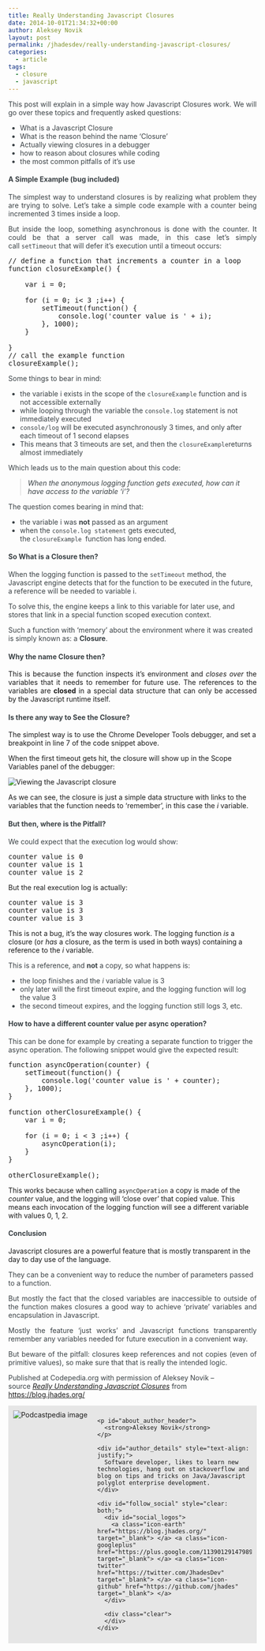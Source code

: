 ```yaml
---
title: Really Understanding Javascript Closures
date: 2014-10-01T21:34:32+00:00
author: Aleksey Novik
layout: post
permalink: /jhadesdev/really-understanding-javascript-closures/
categories:
  - article
tags:
  - closure
  - javascript
---
```

<p style="color: #3a4145; text-align: justify;">
  This post will explain in a simple way how Javascript Closures work. We will go over these topics and frequently asked questions:
</p>

<ul style="color: #3a4145;">
  <li>
    What is a Javascript Closure
  </li>
  <li>
    What is the reason behind the name &#8216;Closure&#8217;
  </li>
  <li>
    Actually viewing closures in a debugger
  </li>
  <li>
    how to reason about closures while coding
  </li>
  <li>
    the most common pitfalls of it&#8217;s use
  </li>
</ul>

<!--more-->

<h4 id="asimpleexamplebugincluded" style="color: #3a4145;">
  A Simple Example (bug included)
</h4>

<p style="color: #3a4145; text-align: justify;">
  The simplest way to understand closures is by realizing what problem they are trying to solve. Let&#8217;s take a simple code example with a counter being incremented 3 times inside a loop.
</p>

<p style="color: #3a4145; text-align: justify;">
  But inside the loop, something asynchronous is done with the counter. It could be that a server call was made, in this case let&#8217;s simply call <code>setTimeout</code> that will defer it&#8217;s execution until a timeout occurs:
</p>

<pre class="lang:js decode:true ">// define a function that increments a counter in a loop
function closureExample() {
 
    var i = 0;
 
    for (i = 0; i&lt; 3 ;i++) {   
        setTimeout(function() {
            console.log('counter value is ' + i);
        }, 1000);
    }
 
}
// call the example function
closureExample();</pre>

<p style="color: #3a4145;">
  Some things to bear in mind:
</p>

<ul style="color: #3a4145;">
  <li>
    the variable i exists in the scope of the <code>closureExample</code> function and is not accessible externally
  </li>
  <li>
    while looping through the variable the <code>console.log</code> statement is not immediately executed
  </li>
  <li>
    <code>console/log</code> will be executed asynchronously 3 times, and only after each timeout of 1 second elapses
  </li>
  <li>
    This means that 3 timeouts are set, and then the <code>closureExample</code>returns almost immediately
  </li>
</ul>

<p style="color: #3a4145;">
  Which leads us to the main question about this code:
</p>

<blockquote style="color: #3a4145;">
  <p style="font-style: italic;">
    When the anonymous logging function gets executed, how can it have access to the variable &#8216;i&#8217;?
  </p>
</blockquote>

<p style="color: #3a4145;">
  The question comes bearing in mind that:
</p>

<ul style="color: #3a4145;">
  <li>
    the variable i was <strong>not</strong> passed as an argument
  </li>
  <li>
    when the <code>console.log statement</code> gets executed, the <code>closureExample </code>function has long ended.
  </li>
</ul>

<h4 id="sowhatisaclosurethen" style="color: #3a4145;">
  So What is a Closure then?
</h4>

<p style="color: #3a4145;">
  When the logging function is passed to the <code>setTimeout</code> method, the Javascript engine detects that for the function to be executed in the future, a reference will be needed to variable i.
</p>

<p style="color: #3a4145;">
  To solve this, the engine keeps a link to this variable for later use, and stores that link in a special function scoped execution context.
</p>

<p style="color: #3a4145;">
  Such a function with &#8216;memory&#8217; about the environment where it was created is simply known as: a <strong>Closure</strong>.
</p>

<h4 id="whythenameclosurethen" style="color: #3a4145;">
  Why the name Closure then?
</h4>

<p style="text-align: justify;">
  This is because the function inspects it&#8217;s environment and <em>closes over </em>the variables that it needs to remember for future use. The references to the variables are <strong>closed</strong> in a special data structure that can only be accessed by the Javascript runtime itself.
</p>

<h4 id="isthereanywaytoseetheclosure" style="color: #3a4145;">
  Is there any way to See the Closure?
</h4>

The simplest way is to use the Chrome Developer Tools debugger, and set a breakpoint in line 7 of the code snippet above.

When the first timeout gets hit, the closure will show up in the Scope Variables panel of the debugger:

<img class="aligncenter" src="https://i.imgur.com/WMRwmsi.jpg" alt="Viewing the Javascript closure" />

As we can see, the closure is just a simple data structure with links to the variables that the function needs to &#8216;remember&#8217;, in this case the _i_ variable.

<h4 id="butthenwhereisthepitfall" style="color: #3a4145;">
  But then, where is the Pitfall?
</h4>

<p style="color: #3a4145;">
  We could expect that the execution log would show:
</p>

<pre class="lang:default decode:true ">counter value is 0
counter value is 1
counter value is 2</pre>

But the real execution log is actually:

<pre class="lang:default decode:true">counter value is 3
counter value is 3
counter value is 3</pre>

This is not a bug, it&#8217;s the way closures work. The logging function _is_ a closure (or _has_ a closure, as the term is used in both ways) containing a reference to the _i_ variable.

<p style="color: #3a4145;">
  This is a reference, and <strong>not</strong> a copy, so what happens is:
</p>

<ul style="color: #3a4145;">
  <li>
    the loop finishes and the <em>i</em> variable value is 3
  </li>
  <li>
    only later will the first timeout expire, and the logging function will log the value 3
  </li>
  <li>
    the second timeout expires, and the logging function still logs 3, etc.
  </li>
</ul>

<h4 id="howtohaveadifferentcountervalueperasyncoperation" style="color: #3a4145;">
  How to have a different counter value per async operation?
</h4>

<p style="color: #3a4145;">
  This can be done for example by creating a separate function to trigger the async operation. The following snippet would give the expected result:
</p>

<pre class="lang:js decode:true ">function asyncOperation(counter) {
    setTimeout(function() {
        console.log('counter value is ' + counter);
    }, 1000);
}

function otherClosureExample() {
    var i = 0;

    for (i = 0; i &lt; 3 ;i++) {
        asyncOperation(i);
    }
}

otherClosureExample();</pre>

This works because when calling `asyncOperation` a copy is made of the _counter_ value, and the logging will &#8216;close over&#8217; that copied value. This means each invocation of the logging function will see a different variable with values 0, 1, 2.

<h4 id="conclusion" style="color: #3a4145;">
  Conclusion
</h4>

Javascript closures are a powerful feature that is mostly transparent in the day to day use of the language.

<p style="color: #3a4145;">
  They can be a convenient way to reduce the number of parameters passed to a function.
</p>

<p style="color: #3a4145; text-align: justify;">
  But mostly the fact that the closed variables are inaccessible to outside of the function makes closures a good way to achieve &#8216;private&#8217; variables and encapsulation in Javascript.
</p>

<p style="color: #3a4145; text-align: justify;">
  Mostly the feature &#8216;just works&#8217; and Javascript functions transparently remember any variables needed for future execution in a convenient way.
</p>

<p style="color: #3a4145; text-align: justify;">
  But beware of the pitfall: closures keep references and not copies (even of primitive values), so make sure that that is really the intended logic.
</p>

<p class="note_normal" style="color: #3a4145;">
  Published at Codepedia.org with permission of Aleksey Novik &#8211; source <a title="https://blog.jhades.org/really-understanding-javascript-closures/" href="https://blog.jhades.org/really-understanding-javascript-closures/" target="_blank"><em>Really Understanding Javascript Closures</em></a> from <a title="https://blog.jhades.org/" href="https://blog.jhades.org/" target="_blank">https://blog.jhades.org/</a>
</p>

<p style="color: #3a4145;">
  <div id="about_author" style="background-color: #e6e6e6; padding: 10px;">
    <img id="author_portrait" style="float: left; margin-right: 20px;" src="https://lh6.googleusercontent.com/-nJLCOBcwQyQ/U3PTSOfhw_I/AAAAAAAAABI/w21JxlhW4lo/s498-no/my-blog-53.jpg" alt="Podcastpedia image" />

    <p id="about_author_header">
      <strong>Aleksey Novik</strong>
    </p>

    <div id="author_details" style="text-align: justify;">
      Software developer, likes to learn new technologies, hang out on stackoverflow and blog on tips and tricks on Java/Javascript polyglot enterprise development.
    </div>

    <div id="follow_social" style="clear: both;">
      <div id="social_logos">
        <a class="icon-earth" href="https://blog.jhades.org/" target="_blank"> </a> <a class="icon-googleplus" href="https://plus.google.com/113901291479894108481/posts" target="_blank"> </a> <a class="icon-twitter" href="https://twitter.com/JhadesDev" target="_blank"> </a> <a class="icon-github" href="https://github.com/jhades" target="_blank"> </a>
      </div>

      <div class="clear">
      </div>
    </div>
  </div>
</p>
